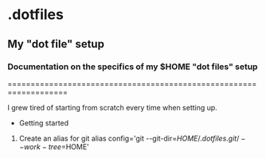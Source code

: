 # .dotfiles
## My "dot file" setup
### Documentation on the specifics of my $HOME "dot files" setup

===================================================================

I grew tired of starting from scratch every time when setting up.

* Getting started
1. Create an alias for git
    alias config='git --git-dir=$HOME/.dotfiles.git/ --work-tree=$HOME'
